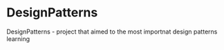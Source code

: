 # DesignPatterns
DesignPatterns - project that aimed to the most importnat design patterns learning
